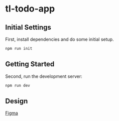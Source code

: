 # tl-todo-app

## Initial Settings
First, install dependencies and do some initial setup.

```bash
npm run init
```

## Getting Started

Second, run the development server:

```bash
npm run dev
```

## Design
[Figma](https://www.figma.com/design/rybtEYmnBileuMeL7feAQF/tl-todo-app)
